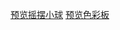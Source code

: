 [预览摇摆小球](https://lxz096.github.io/css-animation/摇摆小球/ball.html)
[预览色彩板](https://lxz096.github.io/css-animation/色彩板/index.html)

